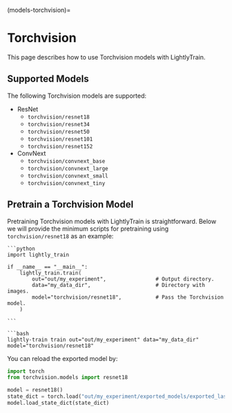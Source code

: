 (models-torchvision)=

# Torchvision

This page describes how to use Torchvision models with LightlyTrain.

## Supported Models

The following Torchvision models are supported:

- ResNet
  - `torchvision/resnet18`
  - `torchvision/resnet34`
  - `torchvision/resnet50`
  - `torchvision/resnet101`
  - `torchvision/resnet152`
- ConvNext
  - `torchvision/convnext_base`
  - `torchvision/convnext_large`
  - `torchvision/convnext_small`
  - `torchvision/convnext_tiny`

## Pretrain a Torchvision Model

Pretraining Torchvision models with LightlyTrain is straightforward. Below we will provide the minimum scripts for pretraining using `torchvision/resnet18` as an example:

````{tab} Python
```python
import lightly_train

if __name__ == "__main__":
    lightly_train.train(
        out="out/my_experiment",                # Output directory.
        data="my_data_dir",                     # Directory with images.
        model="torchvision/resnet18",           # Pass the Torchvision model.
    )

```
````

````{tab} Command Line
```bash
lightly-train train out="out/my_experiment" data="my_data_dir" model="torchvision/resnet18"
````

You can reload the exported model by:

```python
import torch
from torchvision.models import resnet18

model = resnet18()
state_dict = torch.load("out/my_experiment/exported_models/exported_last.pt")
model.load_state_dict(state_dict)
```
